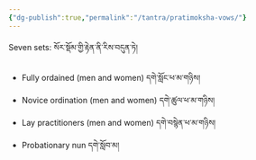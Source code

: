 ```yaml
---
{"dg-publish":true,"permalink":"/tantra/pratimoksha-vows/"}
---
```


Seven sets: སོར་སྡོམ་གྱི་རྟེན་ནི་རིས་བདུན་ཏེ།
- Fully ordained (men and women) དགེ་སློང་ཕ་མ་གཉིས།
- Novice ordination (men and women) དགེ་ཚུལ་ཕ་མ་གཉིས།
- Lay practitioners (men and women) དགེ་བསྙེན་ཕ་མ་གཉིས།
- Probationary nun དགེ་སློབ་མ།